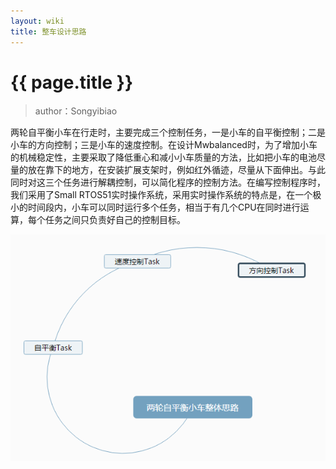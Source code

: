 ```yaml
---
layout: wiki
title: 整车设计思路
---
```


# {{ page.title }}

> author：Songyibiao

两轮自平衡小车在行走时，主要完成三个控制任务，一是小车的自平衡控制；二是小车的方向控制；三是小车的速度控制。在设计Mwbalanced时，为了增加小车的机械稳定性，主要采取了降低重心和减小小车质量的方法，比如把小车的电池尽量的放在靠下的地方，在安装扩展支架时，例如红外循迹，尽量从下面伸出。与此同时对这三个任务进行解耦控制，可以简化程序的控制方法。在编写控制程序时，我们采用了Small RTOS51实时操作系统，采用实时操作系统的特点是，在一个极小的时间段内，小车可以同时运行多个任务，相当于有几个CPU在同时进行运算，每个任务之间只负责好自己的控制目标。

![](/img/wiki/Mwbalanced/001.png)